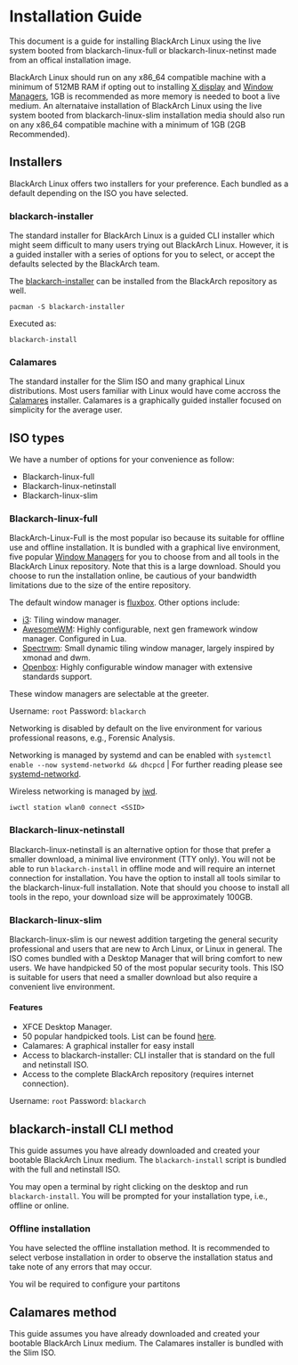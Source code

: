 # Installation Guide

This document is a guide for installing BlackArch Linux using the live system booted from blackarch-linux-full or blackarch-linux-netinst made from an offical installation image. 

BlackArch Linux should run on any x86_64 compatible machine with a minimum of 512MB RAM if opting out to installing [X display](https://wiki.archlinux.org/title/Xorg) and [Window Managers](https://wiki.archlinux.org/title/Window_manager), 1GB is recommended as more memory is needed to boot a live medium. An alternataive installation of BlackArch Linux using the live system booted from blackarch-linux-slim installation media should also run on any x86_64 compatible machine with a minimum of 1GB (2GB Recommended).

## Installers
BlackArch Linux offers two installers for your preference. Each bundled as a default depending on the ISO you have selected.

### blackarch-installer

The standard installer for BlackArch Linux is a guided CLI installer which might seem difficult to many users trying out BlackArch Linux. However, it is a guided installer with a series of options for you to select, or accept the defaults selected by the BlackArch team.

The [blackarch-installer](https://github.com/BlackArch/blackarch-installer) can be installed from the BlackArch repository as well.
```
pacman -S blackarch-installer
```
Executed as:
```
blackarch-install
```

### Calamares

The standard installer for the Slim ISO and many graphical Linux distributions. Most users familiar with Linux would have come accross the [Calamares](https://github.com/BlackArch/blackarch-config-calamares) installer. Calamares is a graphically guided installer focused on simplicity for the average user. 

## ISO types

We have a number of options for your convenience as follow:
- Blackarch-linux-full
- Blackarch-linux-netinstall
- Blackarch-linux-slim

### Blackarch-linux-full

BlackArch-Linux-Full is the most popular iso because its suitable for offline use and offline installation. It is bundled with a graphical live environment, five popular [Window Managers](https://wiki.archlinux.org/title/Window_manager) for you to choose from and all tools in the BlackArch Linux repository. Note that this is a large download. Should you choose to run the installation online, be cautious of your bandwidth limitations due to the size of the entire repository.

The default window manager is [fluxbox](http://fluxbox.org/).
Other options include:
- [i3](https://i3wm.org/): Tiling window manager.
- [AwesomeWM](https://awesomewm.org/): Highly configurable, next gen framework window manager. Configured in Lua.
- [Spectrwm](https://github.com/conformal/spectrwm): Small dynamic tiling window manager, largely inspired by xmonad and dwm.
- [Openbox](http://openbox.org/): Highly configurable window manager with extensive standards support.

These window managers are selectable at the greeter.

Username: `root`
Password: `blackarch`

Networking is disabled by default on the live environment for various professional reasons, e.g., Forensic Analysis.

Networking is managed by systemd and can be enabled with `systemctl enable --now systemd-networkd && dhcpcd` | For further reading please see [systemd-networkd](https://wiki.archlinux.org/title/Systemd-networkd).

Wireless networking is managed by [iwd](https://wiki.archlinux.org/title/Iwd).
```
iwctl station wlan0 connect <SSID>
```

### Blackarch-linux-netinstall

Blackarch-linux-netinstall is an alternative option for those that prefer a smaller download, a minimal live environment (TTY only). You will not be able to run `blackarch-install` in offline mode and will require an internet connection for installation. You have the option to install all tools similar to the blackarch-linux-full installation. Note that should you choose to install all tools in the repo, your download size will be approximately 100GB.

### Blackarch-linux-slim

Blackarch-linux-slim is our newest addition targeting the general security professional and users that are new to Arch Linux, or Linux in general. The ISO comes bundled with a Desktop Manager that will bring comfort to new users. We have handpicked 50 of the most popular security tools. This ISO is suitable for users that need a smaller download but also require a convenient live environment.

#### Features

- XFCE Desktop Manager.
- 50 popular handpicked tools. List can be found [here]().
- Calamares: A graphical installer for easy install
- Access to blackarch-installer: CLI installer that is standard on the full and netinstall ISO.
- Access to the complete BlackArch repository (requires internet connection).

Username: `root`
Password: `blackarch`

## blackarch-install CLI method

This guide assumes you have already downloaded and created your bootable BlackArch Linux medium. The `blackarch-install` script is bundled with the full and netinstall ISO. 

You may open a terminal by right clicking on the desktop and run `blackarch-install`. You will be prompted for your installation type, i.e., offline or online.

### Offline installation

You have selected the offline installation method. It is recommended to select verbose installation in order to observe the installation status and take note of any errors that may occur.

You wil be required to configure your partitons

## Calamares method

This guide assumes you have already downloaded and created your bootable BlackArch Linux medium. The Calamares installer is bundled with the Slim ISO.

